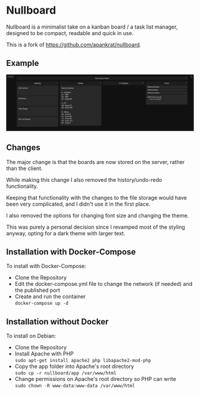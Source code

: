 # Nullboard
Nullboard is a minimalist take on a kanban board / a task list manager, designed to be compact, readable and quick in use.

This is a fork of https://github.com/apankrat/nullboard.

## Example
![Here is a pic](example.png)

## Changes
The major change is that the boards are now stored on the server, rather than the client.

While making this change I also removed the history/undo-redo functionality.

Keeping that functionality with the changes to the file storage would have been very complicated, and I didn't use it in the first place.

I also removed the options for changing font size and changing the theme.

This was purely a personal decision since I revamped most of the styling anyway, opting for a dark theme with larger text.

## Installation with Docker-Compose
To install with Docker-Compose:
 * Clone the Repository
 * Edit the docker-compose.yml file to change the network (if needed) and the published port
 * Create and run the container <br /> `docker-compose up -d`

## Installation without Docker
To install on Debian:
 * Clone the Repository
 * Install Apache with PHP <br /> `sudo apt-get install apache2 php libapache2-mod-php`
 * Copy the app folder into Apache's root directory <br /> `sudo cp -r nullboard/app /var/www/html`
 * Change permissions on Apache's root directory so PHP can write <br /> `sudo chown -R www-data:www-data /var/www/html`
